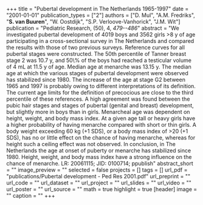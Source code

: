 +++
title = "Pubertal development in The Netherlands 1965-1997"
date = "2001-01-01"
publication_types = ["2"]
authors = ["D. Mul", "A.M. Fredriks", "**S. van Buuren**", "W. Oostdijk", "S.P. Verloove-Vanhorick", "J.M. Wit"]
publication = "Pediatric Research, (50), 4, _479--486_"
abstract = "We investigated pubertal development of 4019 boys and 3562 girls >8 y of age participating in a cross-sectional survey in The Netherlands and compared the results with those of two previous surveys. Reference curves for all pubertal stages were constructed. The 50th percentile of Tanner breast stage 2 was 10.7 y, and 50\\% of the boys had reached a testicular volume of 4 mL at 11.5 y of age. Median age at menarche was 13.15 y. The median age at which the various stages of pubertal development were observed has stabilized since 1980. The increase of the age at stage G2 between 1965 and 1997 is probably owing to different interpretations of its definition. The current age limits for the definition of precocious are close to the third percentile of these references. A high agreement was found between the pubic hair stages and stages of pubertal (genital and breast) development, but slightly more in boys than in girls. Menarcheal age was dependent on height, weight, and body mass index. At a given age tall or heavy girls have a higher probability of having menarche compared with short or thin girls. A body weight exceeding 60 kg (+1 SDS), or a body mass index of >20 (+1 SDS), has no or little effect on the chance of having menarche, whereas for height such a ceiling effect was not observed. In conclusion, in The Netherlands the age at onset of puberty or menarche has stabilized since 1980. Height, weight, and body mass index have a strong influence on the chance of menarche. LR: 20061115; JID: 0100714; ppublish"
abstract_short = ""
image_preview = ""
selected = false
projects = []
tags = []
url_pdf = "publications/Pubertal development - Ped Res 2001.pdf"
url_preprint = ""
url_code = ""
url_dataset = ""
url_project = ""
url_slides = ""
url_video = ""
url_poster = ""
url_source = ""
math = true
highlight = true
[header]
image = ""
caption = ""
+++
